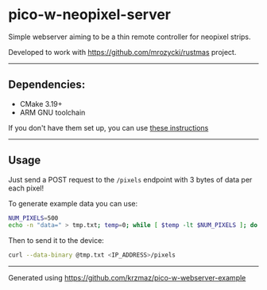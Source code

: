 # pico-w-neopixel-server
Simple webserver aiming to be a thin remote controller for neopixel strips.

Developed to work with https://github.com/mrozycki/rustmas project.

---
## Dependencies:
- CMake 3.19+
- ARM GNU toolchain

If you don't have them set up, you can use [these instructions](https://datasheets.raspberrypi.com/pico/getting-started-with-pico.pdf#%5B%7B%22num%22%3A39%2C%22gen%22%3A0%7D%2C%7B%22name%22%3A%22XYZ%22%7D%2C115%2C841.89%2Cnull%5D)

---
## Usage
Just send a POST request to the `/pixels` endpoint with 3 bytes of data per each pixel!

To generate example data you can use:
```bash
NUM_PIXELS=500
echo -n "data=" > tmp.txt; temp=0; while [ $temp -lt $NUM_PIXELS ]; do byte=$(expr $temp % 100); printf "\x$byte\x$byte\x$byte" >> tmp.txt; temp=$(expr $temp + 1); done;
```
Then to send it to the device:
```bash
curl --data-binary @tmp.txt <IP_ADDRESS>/pixels
```
-----
Generated using https://github.com/krzmaz/pico-w-webserver-example
